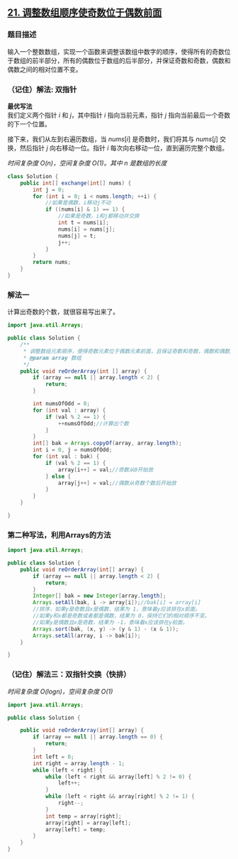 ## [21. 调整数组顺序使奇数位于偶数前面](https://leetcode.cn/problems/diao-zheng-shu-zu-shun-xu-shi-qi-shu-wei-yu-ou-shu-qian-mian-lcof/)

### 题目描述

输入一个整数数组，实现一个函数来调整该数组中数字的顺序，使得所有的奇数位于数组的前半部分，所有的偶数位于数组的后半部分，并保证奇数和奇数，偶数和偶数之间的相对位置不变。

### （记住）解法: 双指针
**最优写法**<br>
我们定义两个指针 $i$ 和 $j$，其中指针 $i$ 指向当前元素，指针 $j$ 指向当前最后一个奇数的下一个位置。

接下来，我们从左到右遍历数组，当 $nums[i]$ 是奇数时，我们将其与 $nums[j]$ 交换，然后指针 $j$ 向右移动一位。指针 $i$ 每次向右移动一位，直到遍历完整个数组。

*时间复杂度 $O(n)$，空间复杂度 $O(1)$。其中 $n$ 是数组的长度*

```java
class Solution {
    public int[] exchange(int[] nums) {
        int j = 0;
        for (int i = 0; i < nums.length; ++i) {
            //如果是偶数，i移动j不动
            if ((nums[i] & 1) == 1) {
                //如果是奇数，i和j都移动并交换
                int t = nums[i];
                nums[i] = nums[j];
                nums[j] = t;
                j++;
            }
        }
        return nums;
    }
}
```

### 解法一

计算出奇数的个数，就很容易写出来了。

```java
import java.util.Arrays;

public class Solution {
    /**
     * 调整数组元素顺序，使得奇数元素位于偶数元素前面，且保证奇数和奇数，偶数和偶数之间的相对位置不变。
     * @param array 数组
     */
    public void reOrderArray(int [] array) {
        if (array == null || array.length < 2) {
            return;
        }

        int numsOfOdd = 0;
        for (int val : array) {
            if (val % 2 == 1) {
                ++numsOfOdd;//计算出个数
            }
        }
        int[] bak = Arrays.copyOf(array, array.length);
        int i = 0, j = numsOfOdd;
        for (int val : bak) {
            if (val % 2 == 1) {
                array[i++] = val;//奇数从0开始放
            } else {
                array[j++] = val;//偶数从奇数个数后开始放
            }
        }
    }

}
```

### 第二种写法，利用Arrays的方法

```java
import java.util.Arrays;

public class Solution {
    public void reOrderArray(int[] array) {
        if (array == null || array.length < 2) {
            return;
        }
        Integer[] bak = new Integer[array.length];
        Arrays.setAll(bak, i -> array[i]);//bak[i] = array[i]
        //排序，如果y是奇数且x是偶数，结果为 1，意味着y应该排在x前面。
        //如果y和x都是奇数或者都是偶数，结果为 0，保持它们的相对顺序不变。
        //如果y是偶数且x是奇数，结果为 -1，意味着x应该排在y前面。
        Arrays.sort(bak, (x, y) -> (y & 1) - (x & 1));
        Arrays.setAll(array, i -> bak[i]);
    }

}
```

### （记住）解法三：双指针交换（快排）

*时间复杂度 $O(log n)$，空间复杂度 $O(1)$*
```java
import java.util.Arrays;

public class Solution {

    public void reOrderArray(int[] array) {
        if (array == null || array.length == 0) {
            return;
        }
        int left = 0;
        int right = array.length - 1;
        while (left < right) {
            while (left < right && array[left] % 2 != 0) {
                left++;
            }
            while (left < right && array[right] % 2 != 1) {
                right--;
            }
            int temp = array[right];
            array[right] = array[left];
            array[left] = temp;
        }
    }
}
```
